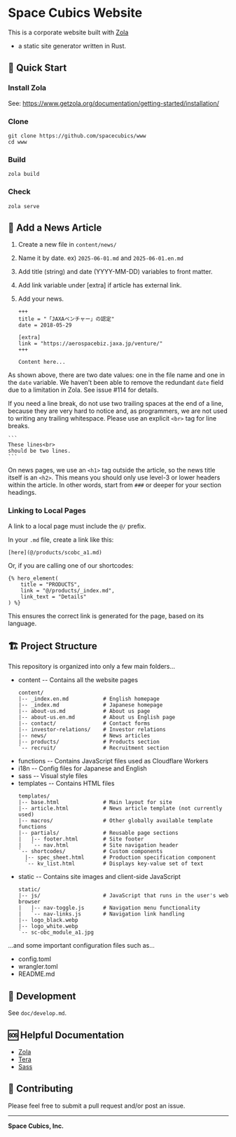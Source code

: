 # Space Cubics Website

This is a corporate website built with [Zola](https://www.getzola.org/)
- a static site generator written in Rust.

## 🚀 Quick Start


### Install Zola

See: https://www.getzola.org/documentation/getting-started/installation/

### Clone

```
git clone https://github.com/spacecubics/www
cd www
```

### Build

```
zola build
```

### Check

```
zola serve
```

## 📰 Add a News Article
1. Create a new file in `content/news/`
2. Name it by date. ex) `2025-06-01.md` and `2025-06-01.en.md`
3. Add title (string) and date (YYYY-MM-DD) variables to front matter.
4. Add link variable under [extra] if article has external link.
5. Add your news.

   ```
   +++
   title = "「JAXAベンチャー」の認定"
   date = 2018-05-29

   [extra]
   link = "https://aerospacebiz.jaxa.jp/venture/"
   +++

   Content here...
   ```

As shown above, there are two date values: one in the file name and
one in the `date` variable. We haven’t been able to remove the
redundant `date` field due to a limitation in Zola. See issue #114 for
details.

If you need a line break, do not use two trailing spaces at the end of
a line, because they are very hard to notice and, as programmers, we
are not used to writing any trailing whitespace. Please use an
explicit `<br>` tag for line breaks.

    ```
    These lines<br>
    should be two lines.
    ```

On news pages, we use an `<h1>` tag outside the article, so the news
title itself is an `<h2>`. This means you should only use level-3 or
lower headers within the article. In other words, start from `###` or
deeper for your section headings.

### Linking to Local Pages

A link to a local page must include the `@/` prefix.

In your `.md` file, create a link like this:

```
[here](@/products/scobc_a1.md)
```

Or, if you are calling one of our shortcodes:

```
{% hero_element(
    title = "PRODUCTS",
    link = "@/products/_index.md",
    link_text = "Details"
) %}
```

This ensures the correct link is generated for the page, based on its
language.

## 🏗️ Project Structure

This repository is organized into only a few main folders...

- content -- Contains all the website pages
  ```
  content/
  |-- _index.en.md           # English homepage
  |-- _index.md              # Japanese homepage
  |-- about-us.md            # About us page
  |-- about-us.en.md         # About us English page
  |-- contact/               # Contact forms
  |-- investor-relations/    # Investor relations
  |-- news/                  # News articles
  |-- products/              # Products section
  `-- recruit/               # Recruitment section
  ```
- functions -- Contains JavaScript files used as Cloudflare Workers
- i18n -- Config files for Japanese and English
- sass -- Visual style files
- templates -- Contains HTML files
  ```
  templates/
  |-- base.html              # Main layout for site
  |-- article.html           # News article template (not currently used)
  |-- macros/                # Other globally available template functions
  |-- partials/              # Reusable page sections
  |   |-- footer.html        # Site footer
  |   `-- nav.html           # Site navigation header
  `-- shortcodes/            # Custom components
    |-- spec_sheet.html      # Production specification component
    `-- kv_list.html         # Displays key-value set of text
  ```
- static -- Contains site images and client-side JavaScript
  ```
  static/
  |-- js/                    # JavaScript that runs in the user's web browser
  |   |-- nav-toggle.js      # Navigation menu functionality
  |   `-- nav-links.js       # Navigation link handling
  |-- logo_black.webp
  |-- logo_white.webp
  `-- sc-obc_module_a1.jpg
  ```

...and some important configuration files such as...

- config.toml
- wrangler.toml
- README.md

## 🔧 Development

See `doc/develop.md`.

## 🆘 Helpful Documentation
- [Zola](https://www.getzola.org/documentation/)
- [Tera](https://docs.rs/tera/latest/tera/)
- [Sass](https://sass-lang.com/documentation/)

## 🙌 Contributing

Please feel free to submit a pull request and/or post an issue.

---

**Space Cubics, Inc.**
